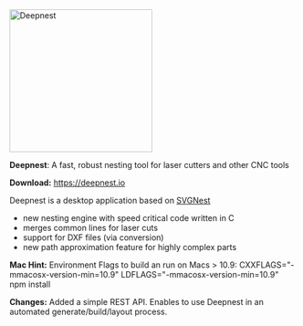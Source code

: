 <img src="https://deepnest.io/img/logo-large.png" alt="Deepnest" width="250">

**Deepnest**: A fast, robust nesting tool for laser cutters and other CNC tools

**Download:** https://deepnest.io

Deepnest is a desktop application based on [SVGNest](https://github.com/Jack000/SVGnest)

- new nesting engine with speed critical code written in C
- merges common lines for laser cuts
- support for DXF files (via conversion)
- new path approximation feature for highly complex parts

**Mac Hint:**
Environment Flags to build an run on Macs > 10.9:
CXXFLAGS="-mmacosx-version-min=10.9" LDFLAGS="-mmacosx-version-min=10.9" npm install

**Changes:**
Added a simple REST API. Enables to use Deepnest in an automated generate/build/layout process.
